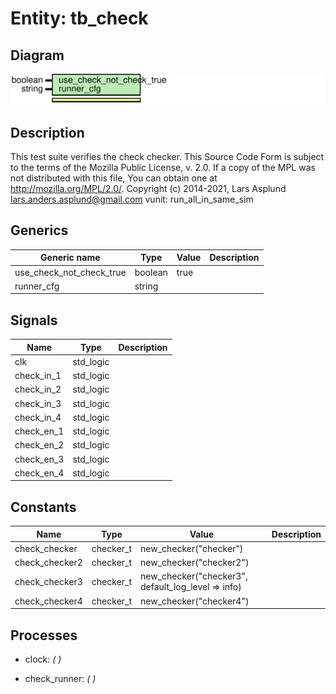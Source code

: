 # Entity: tb_check
## Diagram
![Diagram](tb_check.svg "Diagram")
## Description
This test suite verifies the check checker.
This Source Code Form is subject to the terms of the Mozilla Public
License, v. 2.0. If a copy of the MPL was not distributed with this file,
You can obtain one at http://mozilla.org/MPL/2.0/.
Copyright (c) 2014-2021, Lars Asplund lars.anders.asplund@gmail.com
vunit: run_all_in_same_sim
## Generics
| Generic name             | Type    | Value | Description |
| ------------------------ | ------- | ----- | ----------- |
| use_check_not_check_true | boolean | true  |             |
| runner_cfg               | string  |       |             |
## Signals
| Name        | Type      | Description |
| ----------- | --------- | ----------- |
| clk         | std_logic |             |
| check_in_1  | std_logic |             |
|  check_in_2 | std_logic |             |
|  check_in_3 | std_logic |             |
|  check_in_4 | std_logic |             |
| check_en_1  | std_logic |             |
|  check_en_2 | std_logic |             |
|  check_en_3 | std_logic |             |
|  check_en_4 | std_logic |             |
## Constants
| Name           | Type      | Value                                               | Description |
| -------------- | --------- | --------------------------------------------------- | ----------- |
| check_checker  | checker_t |  new_checker("checker")                             |             |
| check_checker2 | checker_t |  new_checker("checker2")                            |             |
| check_checker3 | checker_t |  new_checker("checker3", default_log_level => info) |             |
| check_checker4 | checker_t |  new_checker("checker4")                            |             |
## Processes
- clock: _(  )_

- check_runner: _(  )_

